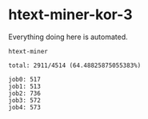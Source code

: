 # htext-miner-kor-3

Everything doing here is automated.

```
htext-miner

total: 2911/4514 (64.48825875055383%)

job0: 517
job1: 513
job2: 736
job3: 572
job4: 573
```
